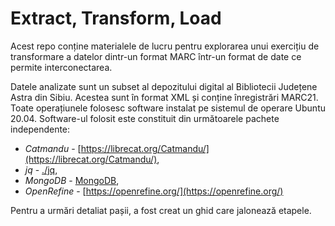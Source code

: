 # Extract, Transform, Load

Acest repo conține materialele de lucru pentru explorarea unui exercițiu de transformare a datelor dintr-un format MARC într-un format de date ce permite interconectarea.

Datele analizate sunt un subset al depozitului digital al Bibliotecii Județene Astra din Sibiu. Acestea sunt în format XML și conține înregistrări MARC21. Toate operațiunele folosesc software instalat pe sistemul de operare Ubuntu 20.04. Software-ul folosit este constituit din următoarele pachete independente:
- *Catmandu* - [https://librecat.org/Catmandu/](https://librecat.org/Catmandu/),
- *jq* - [./jq](https://stedolan.github.io/jq/),
- *MongoDB* - [MongoDB](https://www.mongodb.com/),
- *OpenRefine* - [https://openrefine.org/](https://openrefine.org/)

Pentru a urmări detaliat pașii, a fost creat un ghid care jalonează etapele.
